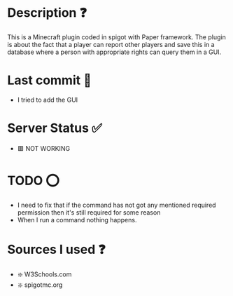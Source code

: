 # Description ❓

This is a Minecraft plugin coded in spigot with Paper framework. The plugin is about the fact that a player can report other players and save this in a database where a person with appropriate rights can query them in a GUI.

# Last commit 💯

- I tried to add the GUI

# Server Status ✅

-  🟥 NOT WORKING

# TODO ⭕

- I need to fix that if the command has not got any mentioned required permission then it's still required for some reason
- When I run a command nothing happens.

# Sources I used ❓

- ❇️ W3Schools.com
- ❇️ spigotmc.org 